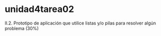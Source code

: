# unidad4tarea02
II.2. Prototipo de aplicación que utilice listas y/o pilas para resolver algún problema (30%)
